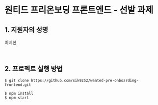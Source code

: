 # 원티드 프리온보딩 프론트엔드 - 선발 과제

## 1. 지원자의 성명

이지현

<br>

## 2. 프로젝트 실행 방법

```
$ git clone https://github.com/sik9252/wanted-pre-onboarding-frontend.git

$ npm install
$ npm start
```

<br>

